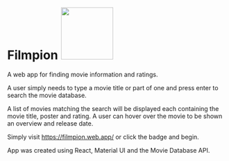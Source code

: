 # Filmpion [<img src="https://img.shields.io/static/v1?label=Demo&message=Live&color=red" width="120"/>](https://filmpion.web.app/)

A web app for finding movie information and ratings.

A user simply needs to type a movie title or part of one and press enter to search the movie database.

A list of movies matching the search will be displayed each containing the movie title, poster and rating. A user can hover over the movie to be shown an overview and release date.

Simply visit https://filmpion.web.app/ or click the badge and begin.

App was created using React, Material UI and the Movie Database API.
